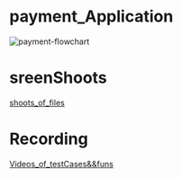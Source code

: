 # payment_Application
![payment-flowchart](https://user-images.githubusercontent.com/67324703/180274965-293b7d4c-7506-4593-a415-3b592f59ad65.jpeg)

# sreenShoots
[shoots_of_files](https://drive.google.com/drive/folders/19hFFDZB8qfvbIHezo6UZnJIIbhT-9AQm?usp=sharing)

# Recording
[Videos_of_testCases&&funs](https://drive.google.com/drive/folders/1uK8DZe-JBy6BB0NV05U2D-tLpwe-49vA?usp=sharing)
